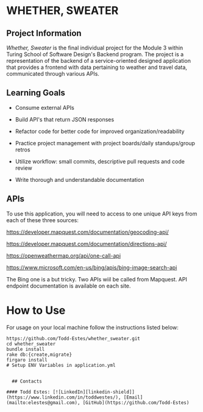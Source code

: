 # WHETHER, SWEATER


## Project Information
_Whether, Sweater_ is the final individual project for the Module 3 within Turing School of Software Design's Backend program. The project is a representation of the backend of a service-oriented designed application that provides a frontend with data pertaining to weather and travel data, communicated through various APIs.

## Learning Goals

  * Consume external APIs

  * Build API's that return JSON responses

  * Refactor code for better code for improved organization/readability

  * Practice project management with project boards/daily standups/group retros

  * Utilize workflow: small commits, descriptive pull requests and code review

  * Write thorough and understandable documentation
  
  
  ## APIs
  To use this application, you will need to access to one unique API keys from each of these three sources:
  
https://developer.mapquest.com/documentation/geocoding-api/

https://developer.mapquest.com/documentation/directions-api/

https://openweathermap.org/api/one-call-api

https://www.microsoft.com/en-us/bing/apis/bing-image-search-api

The Bing one is a but tricky. Two APIs wiil be called from Mapquest. API endpoint documentation is available on each site.


# How to Use 

For usage on your local machine follow the instructions listed below:

```
https://github.com/Todd-Estes/whether_sweater.git
cd whether_sweater
bundle install
rake db:{create,migrate}
firgaro install
# Setup ENV Variables in application.yml
  
  
  ## Contacts

#### Todd Estes: [![LinkedIn][linkedin-shield]](https://www.linkedin.com/in/toddwestes/), [Email](mailto:elestes@gmail.com), [GitHub](https://github.com/Todd-Estes)
